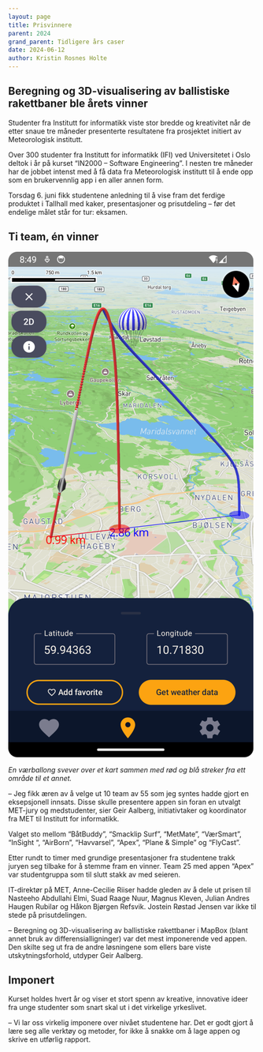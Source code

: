 ```yaml
---
layout: page
title: Prisvinnere
parent: 2024
grand_parent: Tidligere års caser
date: 2024-06-12
author: Kristin Rosnes Holte
---
```


## Beregning og 3D-visualisering av ballistiske rakettbaner ble årets vinner

Studenter fra Institutt for informatikk viste stor bredde og kreativitet når de
etter snaue tre måneder presenterte resultatene fra prosjektet initiert av
Meteorologisk institutt.

Over 300 studenter fra Institutt for informatikk (IFI) ved Universitetet i Oslo
deltok i år på kurset “IN2000 – Software Engineering”. I nesten tre måneder har
de jobbet intenst med å få data fra Meteorologisk institutt til å ende opp som
en brukervennlig app i en aller annen form.

Torsdag 6. juni fikk studentene anledning til å vise fram det ferdige produktet
i Tallhall med kaker, presentasjoner og prisutdeling – før det endelige målet
står for tur: eksamen.

## Ti team, én vinner

![Skjermdump av appen "Apex"](./ballistic.png)

*En værballong svever over et kart sammen med rød og blå streker fra ett område til et annet.*

– Jeg fikk æren av å velge ut 10 team av 55 som jeg syntes hadde gjort en
eksepsjonell innsats. Disse skulle presentere appen sin foran en utvalgt
MET-jury og medstudenter, sier Geir Aalberg, initiativtaker og koordinator fra
MET til Institutt for informatikk.

Valget sto mellom “BåtBuddy”, “Smacklip Surf”, “MetMate”, “VærSmart”, “InSight
“, “AirBorn”, “Havvarsel”, “Apex”, “Plane & Simple” og “FlyCast”.

Etter rundt to timer med grundige presentasjoner fra studentene trakk juryen seg
tilbake for å stemme fram en vinner. Team 25 med appen “Apex” var studentgruppa
som til slutt stakk av med seieren.

IT-direktør på MET, Anne-Cecilie Riiser hadde gleden av å dele ut
prisen til Nasteeho Abdullahi Elmi, Suad Raage Nuur, Magnus Kleven, Julian
Andres Haugen Rubilar og Håkon Bjørgen Refsvik. Jostein Røstad Jensen var ikke
til stede på prisutdelingen.

– Beregning og 3D-visualisering av ballistiske rakettbaner i MapBox (blant annet
bruk av differensialligninger) var det mest imponerende ved appen. Den skilte
seg ut fra de andre løsningene som ellers bare viste utskytningsforhold, utdyper
Geir Aalberg.

## Imponert

Kurset holdes hvert år og viser et stort spenn av kreative, innovative ideer fra
unge studenter som snart skal ut i det virkelige yrkeslivet.

– Vi lar oss virkelig imponere over nivået studentene har. Det er godt gjort å
lære seg alle verktøy og metoder, for ikke å snakke om å lage appen og skrive en
utførlig rapport.

